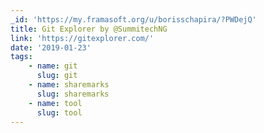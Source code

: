 ```yaml
---
_id: 'https://my.framasoft.org/u/borisschapira/?PWDejQ'
title: Git Explorer by @SummitechNG
link: 'https://gitexplorer.com/'
date: '2019-01-23'
tags:
    - name: git
      slug: git
    - name: sharemarks
      slug: sharemarks
    - name: tool
      slug: tool
---
```


<div class="markdown"><p></p></div>
